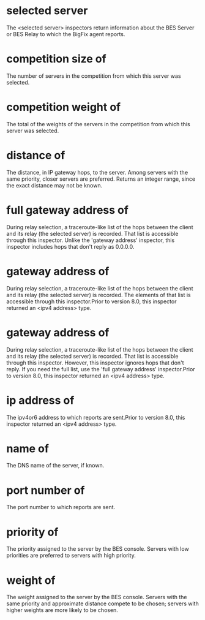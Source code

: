 # selected server

The &lt;selected server&gt; inspectors return information about the BES Server or BES Relay to which the BigFix agent reports.

# competition size of <selected server>

The number of servers in the competition from which this server was selected.

# competition weight of <selected server>

The total of the weights of the servers in the competition from which this server was selected.

# distance of <selected server>

The distance, in IP gateway hops, to the server. Among servers with the same priority, closer servers are preferred. Returns an integer range, since the exact distance may not be known.

# full gateway address of <selected server>

During relay selection, a traceroute-like list of the hops between the client and its relay (the selected server) is recorded.  That list is accessible through this inspector. Unlike the &#39;gateway address&#39; inspector, this inspector includes hops that don&#39;t reply as 0.0.0.0.

# gateway address <integer> of <selected server>

During relay selection, a traceroute-like list of the hops between the client and its relay (the selected server) is recorded.  The elements of that list is accessible through this inspector.Prior to version 8.0, this inspector returned an &lt;ipv4 address&gt; type.

# gateway address of <selected server>

During relay selection, a traceroute-like list of the hops between the client and its relay (the selected server) is recorded.  That list is accessible through this inspector. However, this inspector ignores hops that don&#39;t reply. If you need the full list, use the &#39;full gateway address&#39; inspector.Prior to version 8.0, this inspector returned an &lt;ipv4 address&gt; type.

# ip address of <selected server>

The ipv4or6 address to which reports are sent.Prior to version 8.0, this inspector returned an &lt;ipv4 address&gt; type.

# name of <selected server>

The DNS name of the server, if known.

# port number of <selected server>

The port number to which reports are sent.

# priority of <selected server>

The priority assigned to the server by the BES console. Servers with low priorities are preferred to servers with high priority.

# weight of <selected server>

The weight assigned to the server by the BES console. Servers with the same priority and approximate distance compete to be chosen; servers with higher weights are more likely to be chosen.
